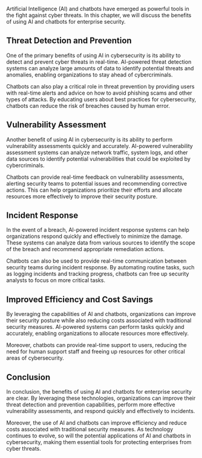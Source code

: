 
Artificial Intelligence (AI) and chatbots have emerged as powerful tools in the fight against cyber threats. In this chapter, we will discuss the benefits of using AI and chatbots for enterprise security.

Threat Detection and Prevention
-------------------------------

One of the primary benefits of using AI in cybersecurity is its ability to detect and prevent cyber threats in real-time. AI-powered threat detection systems can analyze large amounts of data to identify potential threats and anomalies, enabling organizations to stay ahead of cybercriminals.

Chatbots can also play a critical role in threat prevention by providing users with real-time alerts and advice on how to avoid phishing scams and other types of attacks. By educating users about best practices for cybersecurity, chatbots can reduce the risk of breaches caused by human error.

Vulnerability Assessment
------------------------

Another benefit of using AI in cybersecurity is its ability to perform vulnerability assessments quickly and accurately. AI-powered vulnerability assessment systems can analyze network traffic, system logs, and other data sources to identify potential vulnerabilities that could be exploited by cybercriminals.

Chatbots can provide real-time feedback on vulnerability assessments, alerting security teams to potential issues and recommending corrective actions. This can help organizations prioritize their efforts and allocate resources more effectively to improve their security posture.

Incident Response
-----------------

In the event of a breach, AI-powered incident response systems can help organizations respond quickly and effectively to minimize the damage. These systems can analyze data from various sources to identify the scope of the breach and recommend appropriate remediation actions.

Chatbots can also be used to provide real-time communication between security teams during incident response. By automating routine tasks, such as logging incidents and tracking progress, chatbots can free up security analysts to focus on more critical tasks.

Improved Efficiency and Cost Savings
------------------------------------

By leveraging the capabilities of AI and chatbots, organizations can improve their security posture while also reducing costs associated with traditional security measures. AI-powered systems can perform tasks quickly and accurately, enabling organizations to allocate resources more effectively.

Moreover, chatbots can provide real-time support to users, reducing the need for human support staff and freeing up resources for other critical areas of cybersecurity.

Conclusion
----------

In conclusion, the benefits of using AI and chatbots for enterprise security are clear. By leveraging these technologies, organizations can improve their threat detection and prevention capabilities, perform more effective vulnerability assessments, and respond quickly and effectively to incidents.

Moreover, the use of AI and chatbots can improve efficiency and reduce costs associated with traditional security measures. As technology continues to evolve, so will the potential applications of AI and chatbots in cybersecurity, making them essential tools for protecting enterprises from cyber threats.
